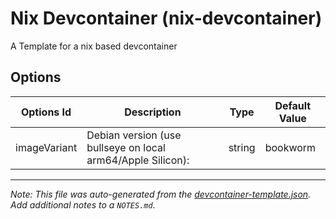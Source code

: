 
# Nix Devcontainer (nix-devcontainer)

A Template for a nix based devcontainer

## Options

| Options Id | Description | Type | Default Value |
|-----|-----|-----|-----|
| imageVariant | Debian version (use bullseye on local arm64/Apple Silicon): | string | bookworm |



---

_Note: This file was auto-generated from the [devcontainer-template.json](https://github.com/marcos-quezada/devcontainer-templates/blob/main/src/nix-devcontainer/devcontainer-template.json).  Add additional notes to a `NOTES.md`._
